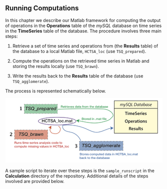 ## Running Computations
<!--{#sec:calculating}-->

In this chapter we describe our Matlab framework for computing the output of operations in the **Operations** table of the *mySQL* database on time series in the **TimeSeries** table of the database.
The procedure involves three main steps:

1.  Retrieve a set of time series and operations from (the **Results** table) of the database to a local Matlab file, `HCTSA_loc` (use `TSQ_prepared`).

2.  Compute the operations on the retrieved time series in Matlab and storing the results locally (use `TSQ_brawn`).

3.  Write the results back to the **Results** table of the database (use `TSQ_agglomerate`).

The process is represented schematically below.

![**Computation workflow schematic.**The three steps involved in computing time-series analysis operations on a set of time series are labeled: **1**. `TSQ_prepared` (retrieve data, including missing entries, from the database), **2**. `TSQ_brawn` (compute missing time series/operation pairs in HCTSA_loc.mat), **3**. `TSQ_agglomerate` (store the new results back in the database).](ComputationSchematic.png)

A sample script to iterate over these steps is the `sample_runscript` in the **Calculation** directory of the repository.
Additional details of the steps involved are provided below.